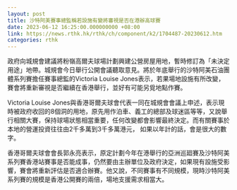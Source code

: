 ```yaml
---
layout: post
title: 沙特阿美賽事總監稱若設施有變將審視是否在港辦高球賽
date: 2023-06-12 16:25:00.000000000 +08:00
link: https://news.rthk.hk/rthk/ch/component/k2/1704487-20230612.htm
categories: rthk
---
```


政府向城規會建議將粉嶺高爾夫球場計劃興建公營房屋用地，暫時修訂為「未決定用途」地帶。城規會今日舉行公開會議聽取意見。將於年底舉行的沙特阿美石油團體系列賽擔任賽事總監的Victoria Louise Jones表示，若果場地設施有所改變，賽會將重新審視是否繼續在香港舉行，並好有可能另覓地點作賽。

Victoria Louise Jones與香港哥爾夫球會代表一同在城規會會議上申述，表示現時被政府收回的8個洞的用地，原先用作泊車、義工的總部及球迷區等等，又說舉行相關大賽，保持球場狀態相當重要，任何改變都會影響最終決定。而有關賽事於本地的營運投資往往由2千多萬到3千多萬港元， 如果以年計的話，會是很大的數字。

香港哥爾夫球會會長郭永亮表示，原定計劃今年在港舉行的亞洲巡廻賽及沙特阿美系列賽香港站賽事是否能成事，仍然要由主辦單位及政府決定，如果現有設施受影響，賽會將重新評估是否適合辦賽。他又說，不同賽事有不同規模，現時沙特阿美系列賽的規模是香港公開賽的兩倍，場地支援需求相當大。
